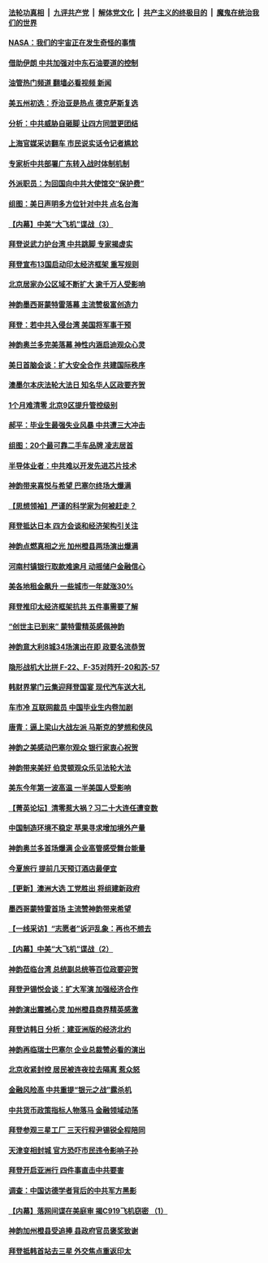 ####  [法轮功真相](../../../../basic/blob/master/README.md?t=05241401) &nbsp;|&nbsp; [九评共产党](../../../../9ping.md/blob/master/README.md?t=05241401) &nbsp;|&nbsp; [解体党文化](../../../../jtdwh.md/blob/master/README.md?t=05241401)  &nbsp;|&nbsp; [共产主义的终极目的](../../../../gczydzjmd.md/blob/master/README.md?t=05241401) &nbsp;|&nbsp; [魔鬼在统治我们的世界](../../../../mgztzwmdsj.md/blob/master/README.md?t=05241401) 

#### [NASA：我们的宇宙正在发生奇怪的事情](../pages/nf4514/n13743576.md?t=05241401) 

#### [借助伊朗 中共加强对中东石油要道的控制](../pages/nf4514/n13743911.md?t=05241401) 

#### [油管热门频道 翻墙必看视频 新闻](http://45.76.130.85:81/youtube.html?05241401)

#### [美五州初选：乔治亚是热点 德克萨斯复选](../pages/nf4514/n13743805.md?t=05241401) 

#### [分析：中共威胁自砸脚 让四方同盟更团结](../pages/nf4514/n13743783.md?t=05241401) 

#### [上海官媒采访翻车 市民说实话令记者尴尬](../pages/nf4514/n13743010.md?t=05241401) 

#### [专家析中共部署广东转入战时体制机制](../pages/nf4514/n13743850.md?t=05241401) 

#### [外派职员：为回国向中共大使馆交“保护费”](../pages/nf4514/n13743724.md?t=05241401) 

#### [组图：美日声明多方位针对中共 点名台海](../pages/nf4514/n13743686.md?t=05241401) 

#### [【内幕】中美“大飞机”谍战（3）](../pages/nf4514/n13743245.md?t=05241401) 

#### [拜登说武力护台湾 中共跳脚 专家揭虚实](../pages/nf4514/n13743620.md?t=05241401) 

#### [拜登宣布13国启动印太经济框架 重写规则](../pages/nf4514/n13743484.md?t=05241401) 

#### [北京居家办公区域不断扩大 逾千万人受影响](../pages/nf4514/n13743437.md?t=05241401) 

#### [神韵墨西哥蒙特雷落幕 主流赞极富创造力](../pages/nf4514/n13743491.md?t=05241401) 

#### [拜登：若中共入侵台湾 美国将军事干预](../pages/nf4514/n13743353.md?t=05241401) 

#### [神韵奥兰多完美落幕 神性内涵启迪观众心灵](../pages/nf4514/n13743298.md?t=05241401) 

#### [美日首脑会谈：扩大安全合作 共建国际秩序](../pages/nf4514/n13743420.md?t=05241401) 

#### [澳墨尔本庆法轮大法日 知名华人区政要齐贺](../pages/nf4514/n13742389.md?t=05241401) 

#### [1个月难清零 北京9区提升管控级别](../pages/nf4514/n13743161.md?t=05241401) 

#### [郝平：毕业生最强失业风暴 中共遭三大冲击](../pages/nf4514/n13743057.md?t=05241401) 

#### [组图：20个最可靠二手车品牌 凌志居首](../pages/nf4514/n13738098.md?t=05241401) 

#### [半导体业者：中共难以开发先进芯片技术](../pages/nf4514/n13743079.md?t=05241401) 

#### [神韵带来喜悦与希望 巴塞尔终场大爆满](../pages/nf4514/n13743118.md?t=05241401) 

#### [【思想领袖】严谨的科学家为何被赶走？](../pages/nf4514/n13738767.md?t=05241401) 

#### [拜登抵达日本 四方会谈和经济架构引关注](../pages/nf4514/n13742788.md?t=05241401) 

#### [神韵点燃真相之光 加州橙县两场演出爆满](../pages/nf4514/n13742830.md?t=05241401) 

#### [河南村镇银行取款难逾月 动摇储户金融信心](../pages/nf4514/n13743006.md?t=05241401) 

#### [美各地租金飙升 一些城市一年就涨30%](../pages/nf4514/n13743013.md?t=05241401) 

#### [拜登推印太经济框架抗共 五件事需要了解](../pages/nf4514/n13742522.md?t=05241401) 

#### [“创世主已到来” 蒙特雷精英感佩神韵](../pages/nf4514/n13742818.md?t=05241401) 

#### [神韵意大利8城34场演出在即 政要名流恭贺](../pages/nf4514/n13742862.md?t=05241401) 

#### [隐形战机大比拼 F-22、F-35对阵歼-20和苏-57](../pages/nf4514/n13730745.md?t=05241401) 

#### [韩财界掌门云集迎拜登国宴 现代汽车送大礼](../pages/nf4514/n13742913.md?t=05241401) 

#### [车市冷 互联网裁员 中国毕业生内卷加剧](../pages/nf4514/n13742607.md?t=05241401) 

#### [唐青：逼上梁山大战左派 马斯克的梦想和侠风](../pages/nf4514/n13742604.md?t=05241401) 

#### [神韵之美感动巴塞尔观众 银行家衷心祝贺](../pages/nf4514/n13742545.md?t=05241401) 

#### [神韵带来美好 伯灵顿观众乐见法轮大法](../pages/nf4514/n13742414.md?t=05241401) 

#### [美东今年第一波高温  一半美国人受影响](../pages/nf4514/n13742391.md?t=05241401) 

#### [【菁英论坛】清零惹大祸？习二十大连任遭变数](../pages/nf4514/n13742371.md?t=05241401) 

#### [中国制造环境不稳定 苹果寻求增加境外产量](../pages/nf4514/n13742351.md?t=05241401) 

#### [神韵奥兰多首场爆满 企业高管感受舞台能量](../pages/nf4514/n13742222.md?t=05241401) 

#### [今夏旅行 提前几天预订酒店最便宜](../pages/nf4514/n13742300.md?t=05241401) 

#### [【更新】澳洲大选 工党胜出 将组建新政府](../pages/nf4514/n13742149.md?t=05241401) 

#### [墨西哥蒙特雷首场 主流赞神韵带来希望](../pages/nf4514/n13742176.md?t=05241401) 

#### [【一线采访】“志愿者”诉沪乱象：再也不想去](../pages/nf4514/n13742250.md?t=05241401) 

#### [【内幕】中美“大飞机”谍战（2）](../pages/nf4514/n13742033.md?t=05241401) 

#### [神韵莅临台湾 总统副总统等百位政要迎贺](../pages/nf4514/n13741906.md?t=05241401) 

#### [拜登尹锡悦会谈：扩大军演 加强经济合作](../pages/nf4514/n13742175.md?t=05241401) 

#### [神韵​​​​演出震撼心灵 加州橙县商界精英感激](../pages/nf4514/n13742154.md?t=05241401) 

#### [拜登访韩日 分析：建亚洲版的经济北约](../pages/nf4514/n13741994.md?t=05241401) 

#### [神韵再临瑞士巴塞尔 企业总裁赞必看的演出](../pages/nf4514/n13742057.md?t=05241401) 

#### [北京收紧封控 居民被连夜拉去隔离 惹众怒](../pages/nf4514/n13741578.md?t=05241401) 

#### [金融风险高 中共重提“银元之战”露杀机](../pages/nf4514/n13742039.md?t=05241401) 

#### [中共货币政策指标人物落马 金融领域动荡](../pages/nf4514/n13741950.md?t=05241401) 

#### [拜登参观三星工厂 三天行程尹锡锐全程陪同](../pages/nf4514/n13741945.md?t=05241401) 

#### [天津变相封城 官方恐吓市民违令影响子孙](../pages/nf4514/n13741822.md?t=05241401) 

#### [拜登开启亚洲行 四件事直击中共要害](../pages/nf4514/n13741755.md?t=05241401) 

#### [调查：中国访德学者背后的中共军方黑影](../pages/nf4514/n13741472.md?t=05241401) 

#### [【内幕】落网间谍在美庭审 揭C919飞机窃密 （1）](../pages/nf4514/n13741269.md?t=05241401) 

#### [神韵加州橙县受追捧 县政府官员褒奖致谢](../pages/nf4514/n13741612.md?t=05241401) 

#### [拜登抵韩首站去三星 外交焦点重返印太](../pages/nf4514/n13741591.md?t=05241401) 

<img src='http://gfw-breaker.win/goodnews/indexes/nf4514.md' width='0px' height='0px'/>
